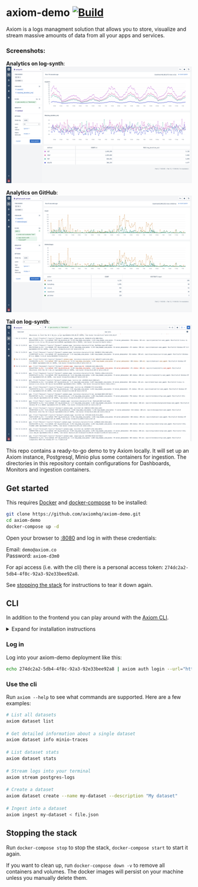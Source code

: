 # axiom-demo [![Build](https://github.com/axiomhq/axiom-demo/workflows/Build/badge.svg)](https://github.com/axiomhq/axiom-demo/actions?query=workflow%3ABuild)

Axiom is a logs managment solution that allows you to store, visualize and stream
massive amounts of data from all your apps and services.

### Screenshots:

**Analytics on log-synth**:
![http](data/http.png)

**Analytics on GitHub**:
![github](data/github.png)

**Tail on log-synth**:
![tail](data/tail.png)


This repo contains a ready-to-go demo to try Axiom locally. It will set up
an Axiom instance, Postgresql, Minio plus some containers for ingestion.
The directories in this repository contain configurations for Dashboards, 
Monitors and ingestion containers.

## Get started

This requires [Docker] and [docker-compose] to be installed:

```sh
git clone https://github.com/axiomhq/axiom-demo.git
cd axiom-demo
docker-compose up -d
```

Open your browser to [:8080] and log in with these 
credentials: 

Email: `demo@axiom.co`  
Password: `axiom-d3m0`

For api access (i.e. with the cli) there is a personal access token: 
`274dc2a2-5db4-4f8c-92a3-92e33bee92a8`.

See [stopping the stack](#stopping-the-stack) for instructions to tear it down
again.

## CLI

In addition to the frontend you can play around with the 
[Axiom CLI]. 

<details>
  <summary>Expand for installation instructions</summary>

On macOS/Linux you can use [Homebrew] to install it with:

```sh
brew tap axiomhq/tap
brew install axiom
```

See the [CLI installation] docs for other installation methods.
</details>

### Log in

Log into your axiom-demo deployment like this:
```sh
echo 274dc2a2-5db4-4f8c-92a3-92e33bee92a8 | axiom auth login --url="http://localhost:8080" --alias="axiom-demo" --token-stdin --token-type personal -f
```

### Use the cli

Run `axiom --help` to see what commands are supported. Here are a few examples:

```sh
# List all datasets
axiom dataset list

# Get detailed information about a single dataset
axiom dataset info minio-traces

# List dataset stats
axiom dataset stats

# Stream logs into your terminal
axiom stream postgres-logs

# Create a dataset
axiom dataset create --name my-dataset --description "My dataset"

# Ingest into a dataset
axiom ingest my-dataset < file.json
```

## Stopping the stack

Run `docker-compose stop` to stop the stack, `docker-compose start` to start
it again.

If you want to clean up, run `docker-compose down -v` to remove all containers 
and volumes. The docker images will persist on your machine unless you manually
delete them.

[Docker]: https://docs.docker.com/engine/install/
[docker-compose]: https://docs.docker.com/compose/install/
[Homebrew]: https://brew.sh
[Axiom CLI]: https://github.com/axiomhq/cli
[CLI installation]: https://github.com/axiomhq/cli#installation
[:8080]: http://localhost:8080
